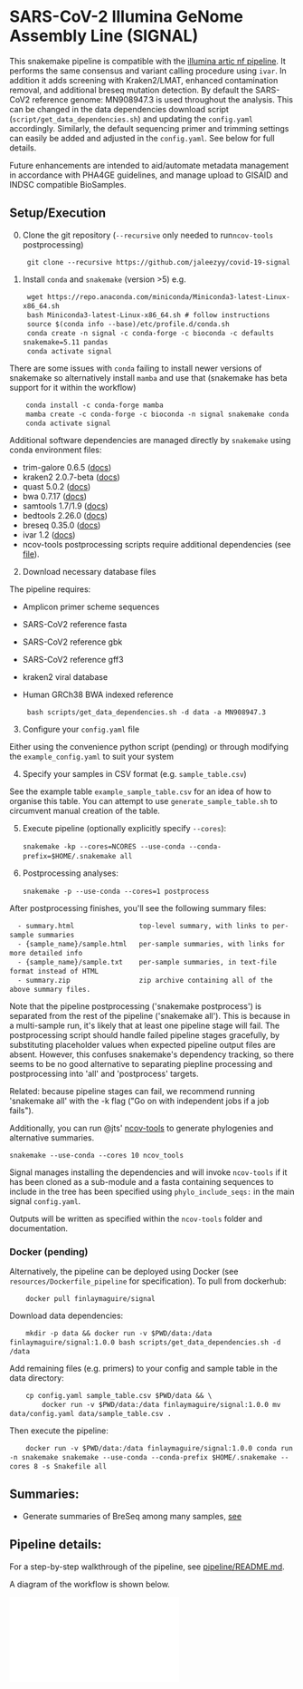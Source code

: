 # SARS-CoV-2 Illumina GeNome Assembly Line (SIGNAL) 

This snakemake pipeline is compatible with the [illumina artic nf pipeline](https://github.com/connor-lab/ncov2019-artic-nf).
It performs the same consensus and variant calling procedure using `ivar`.
In addition it adds screening with Kraken2/LMAT, enhanced contamination removal, and additional breseq mutation detection.
By default the SARS-CoV2 reference genome: MN908947.3 is used throughout the analysis. This can be changed in the data dependencies download script (`script/get_data_dependencies.sh`) and updating the `config.yaml` accordingly.  Similarly, the default sequencing primer and trimming settings can easily be added and adjusted in the `config.yaml`.
See below for full details.

Future enhancements are intended to aid/automate metadata management in accordance with PHA4GE guidelines, and manage upload to GISAID and INDSC compatible BioSamples.


## Setup/Execution

0. Clone the git repository (`--recursive` only needed to run`ncov-tools` postprocessing)
    
        git clone --recursive https://github.com/jaleezyy/covid-19-signal

1. Install `conda` and `snakemake` (version >5) e.g.

        wget https://repo.anaconda.com/miniconda/Miniconda3-latest-Linux-x86_64.sh
        bash Miniconda3-latest-Linux-x86_64.sh # follow instructions
        source $(conda info --base)/etc/profile.d/conda.sh
        conda create -n signal -c conda-forge -c bioconda -c defaults snakemake=5.11 pandas
        conda activate signal 

There are some issues with `conda` failing to install newer versions of snakemake
so alternatively install `mamba` and use that (snakemake has beta support for it within the workflow)
    
        conda install -c conda-forge mamba
        mamba create -c conda-forge -c bioconda -n signal snakemake conda
        conda activate signal

Additional software dependencies are managed directly by `snakemake` using conda environment files:

  - trim-galore 0.6.5 ([docs](https://www.bioinformatics.babraham.ac.uk/projects/trim_galore/))
  - kraken2 2.0.7-beta ([docs](https://ccb.jhu.edu/software/kraken2/))
  - quast 5.0.2 ([docs](http://quast.sourceforge.net/quast))
  - bwa 0.7.17 ([docs](http://bio-bwa.sourceforge.net/))
  - samtools 1.7/1.9 ([docs](http://www.htslib.org/))
  - bedtools 2.26.0 ([docs](https://bedtools.readthedocs.io/en/latest/))
  - breseq 0.35.0 ([docs](https://barricklab.org/twiki/bin/view/Lab/ToolsBacterialGenomeResequencing))
  - ivar 1.2 ([docs](https://github.com/andersen-lab/ivar))
  - ncov-tools postprocessing scripts require additional dependencies (see [file](conda_envs/ncov-tools.yaml)).

2. Download necessary database files

The pipeline requires:
 
 - Amplicon primer scheme sequences
 - SARS-CoV2 reference fasta
 - SARS-CoV2 reference gbk 
 - SARS-CoV2 reference gff3
 - kraken2 viral database
 - Human GRCh38 BWA indexed reference

        bash scripts/get_data_dependencies.sh -d data -a MN908947.3

3. Configure your `config.yaml` file

Either using the convenience python script (pending) or 
through modifying the `example_config.yaml` to suit your system

4. Specify your samples in CSV format (e.g. `sample_table.csv`)

See the example table `example_sample_table.csv` for an idea of how to organise this table. You can attempt to use `generate_sample_table.sh` to circumvent manual creation of the table.

5. Execute pipeline (optionally explicitly specify `--cores`):

      `snakemake -kp --cores=NCORES --use-conda --conda-prefix=$HOME/.snakemake all`

6. Postprocessing analyses:

      `snakemake -p --use-conda --cores=1 postprocess`

After postprocessing finishes, you'll see the following summary files:

```
  - summary.html                top-level summary, with links to per-sample summaries
  - {sample_name}/sample.html   per-sample summaries, with links for more detailed info
  - {sample_name}/sample.txt    per-sample summaries, in text-file format instead of HTML
  - summary.zip                 zip archive containing all of the above summary files.
```
Note that the pipeline postprocessing ('snakemake postprocess') is separated from
the rest of the pipeline ('snakemake all').  This is because in a multi-sample run,
it's likely that at least one pipeline stage will fail.  The postprocessing script
should handle failed pipeline stages gracefully, by substituting placeholder values
when expected pipeline output files are absent.  However, this confuses snakemake's
dependency tracking, so there seems to be no good alternative to separating piepline
processing and postprocessing into 'all' and 'postprocess' targets.

Related: because pipeline stages can fail, we recommend running 'snakemake all'
with the -k flag ("Go on with independent jobs if a job fails").

Additionally, you can run @jts' [ncov-tools](https://github.com/jts/ncov-tools)
to generate phylogenies and alternative summaries.

    snakemake --use-conda --cores 10 ncov_tools

Signal manages installing the dependencies and will invoke `ncov-tools` if 
it has been cloned as a sub-module and a fasta containing sequences to include in 
the tree has been specified using `phylo_include_seqs:` in the main signal `config.yaml`.

Outputs will be written as specified within the `ncov-tools` folder and documentation.

### Docker (pending)

Alternatively, the pipeline can be deployed using Docker (see `resources/Dockerfile_pipeline` for specification).
To pull from dockerhub:

        docker pull finlaymaguire/signal

Download data dependencies:

        mkdir -p data && docker run -v $PWD/data:/data finlaymaguire/signal:1.0.0 bash scripts/get_data_dependencies.sh -d /data

Add remaining files (e.g. primers) to your config and sample table in the data directory:

        cp config.yaml sample_table.csv $PWD/data && \ 
            docker run -v $PWD/data:/data finlaymaguire/signal:1.0.0 mv data/config.yaml data/sample_table.csv .

Then execute the pipeline:

        docker run -v $PWD/data:/data finlaymaguire/signal:1.0.0 conda run -n snakemake snakemake --use-conda --conda-prefix $HOME/.snakemake --cores 8 -s Snakefile all

## Summaries:

  - Generate summaries of BreSeq among many samples, [see](resources/dev_scripts/summaries/README.md)

## Pipeline details:

For a step-by-step walkthrough of the pipeline, see [pipeline/README.md](PIPELINE.md).

A diagram of the workflow is shown below.

![Workflow Version 6](./resources/Workflow_Version_6.pdf)
